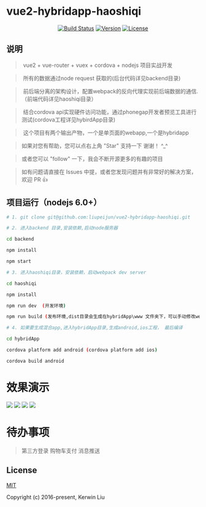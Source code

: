 # vue2-hybridapp-haoshiqi

<p align="center">
  <a href="https://circleci.com/gh/vuejs/vue/tree/dev"><img src="https://img.shields.io/circleci/project/vuejs/vue/dev.svg" alt="Build Status"></a>  
  <a href="https://www.npmjs.com/package/vue"><img src="https://img.shields.io/npm/v/vue.svg" alt="Version"></a>
  <a href="https://www.npmjs.com/package/vue"><img src="https://img.shields.io/npm/l/vue.svg" alt="License"></a>
  <br>
</p>

## 说明

>  vue2 + vue-router + vuex + cordova + nodejs 项目实战开发

>  所有的数据通过node request 获取的(后台代码详见backend目录)

>  前后端分离的架构设计，配置webpack的反向代理实现前后端数据的通信.（前端代码详见haoshiqi目录）

>  结合cordova api实现硬件访问功能，通过phonegap开发者预览工具进行测试(cordova工程详见hybirdApp目录)

>  这个项目有两个输出产物，一个是单页面的webapp,一个是hybridapp

>  如果对您有帮助，您可以点右上角 "Star" 支持一下 谢谢！ ^_^

>  或者您可以 "follow" 一下，我会不断开源更多的有趣的项目

>  如有问题请直接在 Issues 中提，或者您发现问题并有非常好的解决方案，欢迎 PR 👍



## 项目运行（nodejs 6.0+）
``` bash
# 1. git clone git@github.com:liupeijun/vue2-hybridapp-haoshiqi.git

# 2. 进入backend 目录,安装依赖,启动node服务器

cd backend

npm install

npm start

# 3. 进入haoshiqi目录，安装依赖，启动webpack dev server

cd haoshiqi 

npm install

npm run dev  (开发环境)

npm run build (发布环境,dist目录会生成在hybridApp\www 文件夹下，可以手动修改webpack.config.js)

# 4. 如果要生成混合app,进入hybridApp目录,生成android,ios工程， 最后编译

cd hybridApp

cordova platform add android (cordova platform add ios)

cordova build android 

```

# 效果演示
![](https://github.com/liupeijun/vue2-hybridapp-haoshiqi/blob/master/screenshot/1.png)
![](https://github.com/liupeijun/vue2-hybridapp-haoshiqi/blob/master/screenshot/2.png)
![](https://github.com/liupeijun/vue2-hybridapp-haoshiqi/blob/master/screenshot/3.png)
![](https://github.com/liupeijun/vue2-hybridapp-haoshiqi/blob/master/screenshot/4.png)

# 待办事项

>  第三方登录
>  购物车支付
>  消息推送

## License

[MIT](http://opensource.org/licenses/MIT)

Copyright (c) 2016-present, Kerwin Liu
